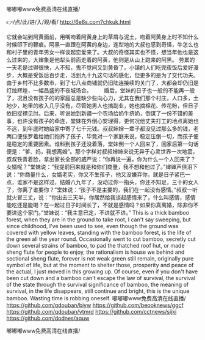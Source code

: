 
嘟嘟嘟www免费高清在线直播/




👉/点/此/进/入/观/看/ http://6e6s.com?chkuk.html




它就会站到阿黄面前，用嘴吻着阿黄身上的草屑与泥土，吻着阿黄身上时不知什么时候印下的鞭痕。阿黑一直跟在阿黄的身边，连犁地的大叔也感到奇怪，牛怎么也和村子里的青年男女一样谈起恋爱来了。大叔的奇怪其实也不怪，想当年他也是这么过来的，大婶象是他犁头前面走着的阿黄，他则是从山上跑来的阿黑。
劳累的一天老是过得很快，人不知，鬼不觉间又到黄昏了。小镇的人们吃完夜饭后爱好漫步，大概是受饭后百步走，活到九十九这句话的感化，但更多的是为了交代功夫。由于乡村不比多数市，到了七八点商铺就仍旧陆连接续的关门了，大都会却仍旧是灯烛辉煌，一幅昌盛的不夜城场合。
　　婚后，堂妹的日子也一般的不能再一般了，况且没有孩子的的家庭总是缺少些向心力，尤其在我们那个村庄，人口多，土地少，地里的收入几乎没有，尽管她男人也搞副业，她也摘棉花、传花粉，但日子依旧捉襟见肘。后来，听说她到新疆一个农场给奶牛挤奶，倒谋了一份不错的差事，也许没有孩子的牵连，堂妹在外倒心安理得，更何况他丈夫打工的地点离她也不远，到年底时她给家中寄了七千元钱。叔叔婶婶一辈子都没见过那么多的钱，老两口便张罗着给她们抱养了孩子，毕竟对一个家庭来说，稳定压倒一切，而孩子便是稳定的重要因素。谁料到孩子还没着落，堂妹倒一个人回来了，回家后第一句话便是：“爹、妈，我想离婚”。那个字样对叔叔婶婶来说无异于心灵世界一次地震，叔叔铁青着脸，拿出家长全部的威严说：“你再说一遍，你为什么一个人回来了？女婿呢？”堂妹说：“我提前回来就是和你们商量，我不想和他过了。”婶婶声俱泪下说：“你商量什么，女婿老实，你又不生孩子，他又没嫌弃你，就是日子紧巴一点，谁家不是这样过，结婚八九年了，没动过你一指头，你还不知足，三十的女人了，你离了谁要你？”堂妹说：“孩子不是主要的，我们在一起没有感情。”叔叔一听就火冒三丈，说：“你出去三天半，你居然给我谈起感情来了，什么叫感情，感情能吃还是能喝？在一起过日子时间长了，不就是感情吗？如果你真离婚，除非你不要进这个家门。”堂妹说：“我主意已定，不进就不进。”
This is a thick bamboo forest, when they are in the ground to take root, I can't say sweeping, but since childhood, I've been used to see, even though the ground was covered with yellow leaves, standing with the bamboo forest, is the life of the green all the year round.
Occasionally went to cut bamboo, secretly cut down several strains of bamboo, to pad the thatched roof hut, or made sheng flute for people to enjoy, the rationalism is house we behind and sectional sheng flute, forever is not weak green still remain, originally pure symbol of life, but at the moment to shelter those, prosperity and peace of the actual, I just moved in this growing up.
Of course, even if you don't have been cut down and a bamboo can't escape the law of survival, the survival of the state through the survival significance of bamboo, the meaning of survival, in the life disappears, still continue and bright, this is the unique bamboo.
Wasting time is robbing oneself.
嘟嘟嘟www免费高清在线直播/ https://github.com/qdouban/biyw
https://github.com/beooknews/ggcf
https://github.com/qdouban/vtmrd
https://github.com/cctnews/sijki
https://github.com/dodnes/aquw





嘟嘟嘟www免费高清在线直播/
